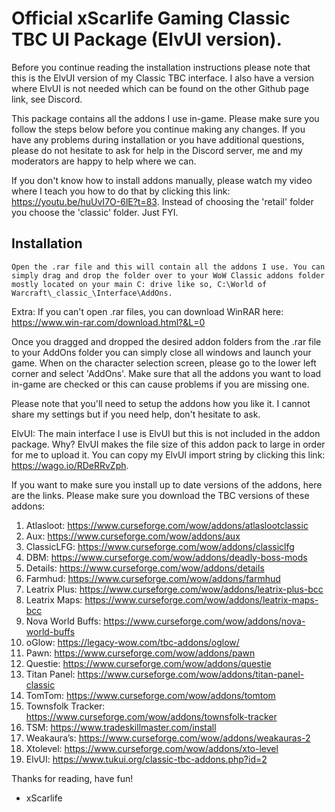 # Official xScarlife Gaming Classic TBC UI Package (ElvUI version).
Before you continue reading the installation instructions please note that this is the ElvUI version of my Classic TBC interface. I also have a version where ElvUI is not needed which can be found on the other Github page link, see Discord.

This package contains all the addons I use in-game. Please make sure you follow the steps below before you continue making any changes. If you have any problems during installation or you have additional questions, please do not hesitate to ask for help in the Discord server, me and my moderators are happy to help where we can.

If you don't know how to install addons manually, please watch my video where I teach you how to do that by clicking this link: https://youtu.be/huUvI7O-6lE?t=83. Instead of choosing the 'retail' folder you choose the 'classic' folder. Just FYI.

## Installation

```
Open the .rar file and this will contain all the addons I use. You can simply drag and drop the folder over to your WoW Classic addons folder mostly located on your main C: drive like so, C:\World of Warcraft\_classic_\Interface\AddOns.
```

Extra: If you can't open .rar files, you can download WinRAR here: https://www.win-rar.com/download.html?&L=0

Once you dragged and dropped the desired addon folders from the .rar file to your AddOns folder you can simply close all windows and launch your game. When on the character selection screen, please go to the lower left corner and select 'AddOns'. Make sure that all the addons you want to load in-game are checked or this can cause problems if you are missing one.

Please note that you'll need to setup the addons how you like it. I cannot share my settings but if you need help, don't hesitate to ask.

ElvUI: The main interface I use is ElvUI but this is not included in the addon package. Why? ElvUI makes the file size of this addon pack to large in order for me to upload it. You can copy my ElvUI import string by clicking this link: https://wago.io/RDeRRvZph.

If you want to make sure you install up to date versions of the addons, here are the links. Please make sure you download the TBC versions of these addons:
1)	Atlasloot: https://www.curseforge.com/wow/addons/atlaslootclassic
2)	Aux: https://www.curseforge.com/wow/addons/aux
3)	ClassicLFG: https://www.curseforge.com/wow/addons/classiclfg
4)	DBM: https://www.curseforge.com/wow/addons/deadly-boss-mods
5)	Details: https://www.curseforge.com/wow/addons/details
6)	Farmhud: https://www.curseforge.com/wow/addons/farmhud
7)	Leatrix Plus: https://www.curseforge.com/wow/addons/leatrix-plus-bcc
8)	Leatrix Maps: https://www.curseforge.com/wow/addons/leatrix-maps-bcc
9)	Nova World Buffs: https://www.curseforge.com/wow/addons/nova-world-buffs
10)	oGlow: https://legacy-wow.com/tbc-addons/oglow/
11)	Pawn: https://www.curseforge.com/wow/addons/pawn
12)	Questie: https://www.curseforge.com/wow/addons/questie
13)	Titan Panel: https://www.curseforge.com/wow/addons/titan-panel-classic
14)	TomTom: https://www.curseforge.com/wow/addons/tomtom
15)	Townsfolk Tracker: https://www.curseforge.com/wow/addons/townsfolk-tracker
16)	TSM: https://www.tradeskillmaster.com/install
17)	Weakaura’s: https://www.curseforge.com/wow/addons/weakauras-2
18)	Xtolevel: https://www.curseforge.com/wow/addons/xto-level
19)	ElvUI: https://www.tukui.org/classic-tbc-addons.php?id=2

Thanks for reading, have fun!

- xScarlife
